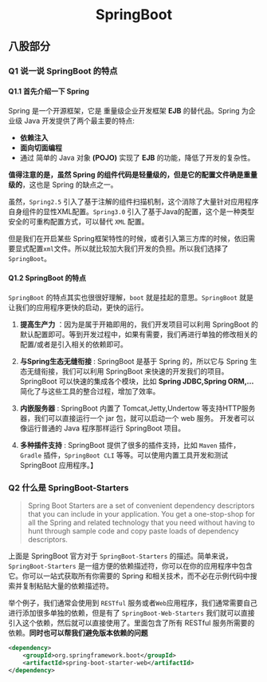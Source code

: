 # <center>SpringBoot</center>



## 八股部分
### Q1 说一说 SpringBoot 的特点

#### Q1.1 首先介绍一下 Spring

Spring 是一个开源框架，它是 重量级企业开发框架 **EJB** 的替代品。Spring 为企业级 Java 开发提供了两个最主要的特点:

- **依赖注入**
- **面向切面编程**
- 通过 简单的 Java 对象 **(POJO)** 实现了 **EJB** 的功能，降低了开发的复杂性。

**值得注意的是，虽然 Spring 的组件代码是轻量级的，但是它的配置文件确是重量级的**，这也是 Spring 的缺点之一。

虽然，`Spring2.5` 引入了基于注解的组件扫描机制，这个消除了大量针对应用程序自身组件的显性XML配置。`Spring3.0` 引入了基于Java的配置，这个是一种类型安全的可重构配置方式，可以替代 `XML` 配置。

但是我们在开启某些 Spring框架特性的时候，或者引入第三方库的时候，依旧需要显式配置`xml`文件。所以就比较加大我们开发的负担。所以我们选择了 `SpringBoot`。

#### Q1.2 SpringBoot 的特点
`SpringBoot` 的特点其实也很很好理解，`boot` 就是挂起的意思。`SpringBoot` 就是让我们的应用程序更快的启动，更快的运行。

1. **提高生产力** ：因为是属于开箱即用的，我们开发项目可以利用 SpringBoot 的默认配置即可。等到开发过程中，如果有需要，我们再进行单独的修改相关的配置/或者是引入相关的依赖即可。

2. **与Spring生态无缝衔接** : SpringBoot 是基于 Spring 的，所以它与 Spring 生态无缝衔接，我们可以利用 SpringBoot 来快速的开发我们的项目。SpringBoot 可以快速的集成各个模块，比如 **Spring JDBC,Spring ORM,...** 简化了与这些工具的整合过程，增加了效率。

3. **内嵌服务器** : SpringBoot 内置了 Tomcat,Jetty,Undertow 等支持HTTP服务器，我们可以直接运行一个 jar 包，就可以启动一个 web 服务。 开发者可以像运行普通的 Java 程序那样运行 SpringBoot 项目。

4. **多种插件支持** : SpringBoot 提供了很多的插件支持，比如 `Maven` 插件，`Gradle` 插件，`SpringBoot CLI` 等等。可以使用内置工具开发和测试 SpringBoot 应用程序。】


### Q2 什么是 SpringBoot-Starters
> Spring Boot Starters are a set of convenient dependency descriptors that you can include in your application. You get a one-stop-shop for all the Spring and related technology that you need without having to hunt through sample code and copy paste loads of dependency descriptors. 

上面是 SpringBoot 官方对于 `SpringBoot-Starters` 的描述。简单来说，`SpringBoot-Starters` 是一组方便的依赖描述符，你可以在你的应用程序中包含它。你可以一站式获取所有你需要的 Spring 和相关技术，而不必在示例代码中搜索并复制粘贴大量的依赖描述符。


举个例子，我们通常会使用到 `RESTful` 服务或者`Web`应用程序，我们通常需要自己进行添加很多单独的依赖，但是有了 `SpringBoot-Web-Starters` 我们就可以直接引入这个依赖，然后就可以直接使用了。里面包含了所有 RESTful 服务所需要的依赖。**同时也可以帮我们避免版本依赖的问题**

```xml
<dependency>
    <groupId>org.springframework.boot</groupId>
    <artifactId>spring-boot-starter-web</artifactId>
</dependency>
```